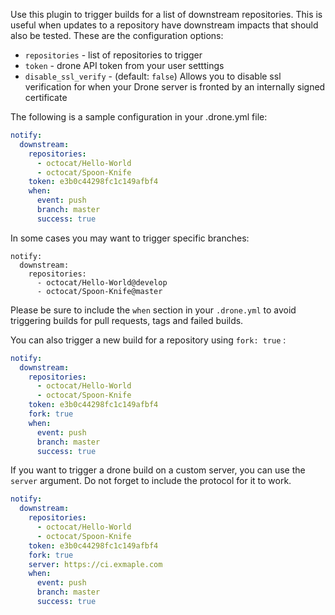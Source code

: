 Use this plugin to trigger builds for a list of downstream repositories. This is useful when updates to a repository have downstream impacts that should also be tested. These are the configuration options:

* `repositories` - list of repositories to trigger
* `token` - drone API token from your user setttings
* `disable_ssl_verify` - (default: `false`) Allows you to disable ssl verification for when your Drone server is fronted by an internally signed certificate

The following is a sample configuration in your .drone.yml file:

```yaml
notify:
  downstream:
    repositories:
      - octocat/Hello-World
      - octocat/Spoon-Knife
    token: e3b0c44298fc1c149afbf4
    when:
      event: push
      branch: master
      success: true
```

In some cases you may want to trigger specific branches:

```
notify:
  downstream:
    repositories:
      - octocat/Hello-World@develop
      - octocat/Spoon-Knife@master
```

Please be sure to include the `when` section in your `.drone.yml` to avoid triggering builds for pull requests, tags and failed builds.

You can also trigger a new build for a repository using `fork: true` :

```yaml
notify:
  downstream:
    repositories:
      - octocat/Hello-World
      - octocat/Spoon-Knife
    token: e3b0c44298fc1c149afbf4
    fork: true
    when:
      event: push
      branch: master
      success: true
```

If you want to trigger a drone build on a custom server, you can use the `server` argument. Do not forget to include the protocol for it to work.

```yaml
notify:
  downstream:
    repositories:
      - octocat/Hello-World
      - octocat/Spoon-Knife
    token: e3b0c44298fc1c149afbf4
    fork: true
    server: https://ci.exmaple.com
    when:
      event: push
      branch: master
      success: true
```
